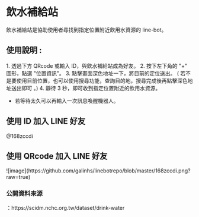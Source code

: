<h1>飲水補給站</h1>

飲水補給站是協助使用者尋找到指定位置附近飲用水資源的 line-bot。

<h2>使用說明 :</h2>
1. 透過下方 QRcode 或輸入 ID，與飲水補給站成為好友。
2. 按下左下角的 "+" 圖形，點選 "位置資訊"。
3. 點擊畫面深色地址一下，將目前的定位送出。 ( 若不是要使用目前位置，也可以使用搜尋功能，查詢目的地，搜尋完成後再點擊深色地址送出即可 。)
4. 靜待 3 秒，即可收到指定位置附近的飲用水資源。

- 若等待太久可以再輸入一次訊息喚醒機器人。

<h2>使用 ID 加入 LINE 好友</h2>
@168zccdi

<h2>使用 QRcode 加入 LINE 好友</h2>
![image](https://github.com/galinhs/linebotrepo/blob/master/168zccdi.png?raw=true)

<h3>公開資料來源</h3>：https://scidm.nchc.org.tw/dataset/drink-water
